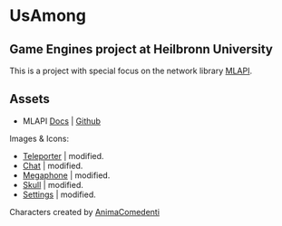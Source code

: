 # UsAmong
## Game Engines project at Heilbronn University
This is a project with special focus on the network library [MLAPI](https://github.com/Unity-Technologies/com.unity.multiplayer.mlapi).
## Assets
* MLAPI [Docs](https://docs-multiplayer.unity3d.com/docs/getting-started/about-mlapi) |
 [Github](https://github.com/Unity-Technologies/com.unity.multiplayer.mlapi)

Images & Icons:
* [Teleporter](http://www.pngall.com/portal-png/download/33537) | modified.
* [Chat](https://pngtree.com/freepng/social-icon_4421694.html) | modified.
* [Megaphone](https://www.pngrepo.com/svg/128338/megaphone) | modified.
* [Skull](https://www.pngegg.com/de/png-nzauk) | modified.
* [Settings](https://de.pngtree.com/freepng/setting-up-the-app_4491056.html) | modified.

Characters created by [AnimaComedenti](https://github.com/AnimaComedenti)
